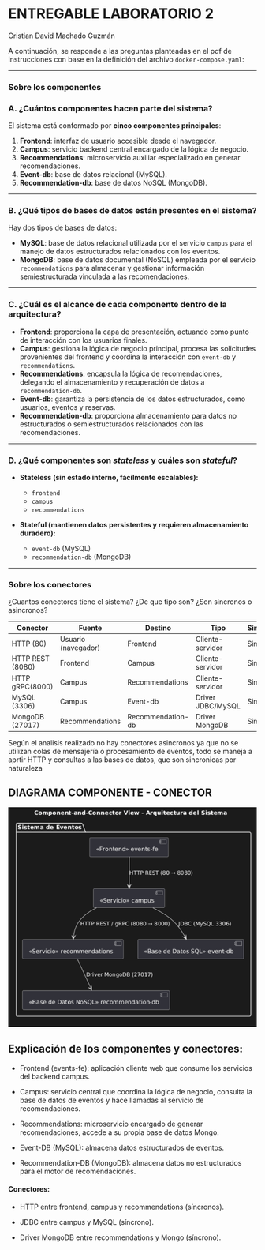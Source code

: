 # ENTREGABLE LABORATORIO 2

Cristian David Machado Guzmán

A continuación, se responde a las preguntas planteadas en el pdf de instrucciones con base en la definición del archivo `docker-compose.yaml`:

---
### Sobre los componentes

### A. ¿Cuántos componentes hacen parte del sistema?

El sistema está conformado por **cinco componentes principales**:

1. **Frontend**: interfaz de usuario accesible desde el navegador.  
2. **Campus**: servicio backend central encargado de la lógica de negocio.  
3. **Recommendations**: microservicio auxiliar especializado en generar recomendaciones.  
4. **Event-db**: base de datos relacional (MySQL).  
5. **Recommendation-db**: base de datos NoSQL (MongoDB).

---

### B. ¿Qué tipos de bases de datos están presentes en el sistema?

Hay dos tipos de bases de datos:

- **MySQL**: base de datos relacional utilizada por el servicio `campus` para el manejo de datos estructurados relacionados con los eventos.  
- **MongoDB**: base de datos documental (NoSQL) empleada por el servicio `recommendations` para almacenar y gestionar información semiestructurada vinculada a las recomendaciones.

---

### C. ¿Cuál es el alcance de cada componente dentro de la arquitectura?

- **Frontend**: proporciona la capa de presentación, actuando como punto de interacción con los usuarios finales.  
- **Campus**: gestiona la lógica de negocio principal, procesa las solicitudes provenientes del frontend y coordina la interacción con `event-db` y `recommendations`.  
- **Recommendations**: encapsula la lógica de recomendaciones, delegando el almacenamiento y recuperación de datos a `recommendation-db`.  
- **Event-db**: garantiza la persistencia de los datos estructurados, como usuarios, eventos y reservas.  
- **Recommendation-db**: proporciona almacenamiento para datos no estructurados o semiestructurados relacionados con las recomendaciones.

---

### D. ¿Qué componentes son *stateless* y cuáles son *stateful*?

- **Stateless (sin estado interno, fácilmente escalables):**  
  - `frontend`  
  - `campus`  
  - `recommendations`  

- **Stateful (mantienen datos persistentes y requieren almacenamiento duradero):**  
  - `event-db` (MySQL)  
  - `recommendation-db` (MongoDB)

---
### Sobre los conectores


¿Cuantos conectores tiene el sistema? ¿De que tipo son? ¿Son sincronos o asincronos?

| Conector        | Fuente              | Destino           | Tipo              | Sinc/Asinc|
| --------------- | ------------------- | ----------------- | ----------------- |-------------|
| HTTP (80)       | Usuario (navegador) | Frontend          | Cliente-servidor  | Sincrono|
| HTTP REST (8080)    | Frontend            | Campus            | Cliente-servidor  | Sincrono|
| HTTP gRPC(8000)     | Campus              | Recommendations   | Cliente-servidor  | Sincrono|
| MySQL (3306)    | Campus              | Event-db          | Driver JDBC/MySQL | Sincrono|
| MongoDB (27017) | Recommendations     | Recommendation-db | Driver MongoDB    | Sincrono|

Según el analisis realizado no hay conectores asincronos ya que no se utilizan colas de mensajería o procesamiento de eventos, todo se maneja a aprtir HTTP y consultas a las bases de datos, que son sincronicas por naturaleza

## DIAGRAMA COMPONENTE - CONECTOR 
![alt text](image-1.png)

## Explicación de los componentes y conectores:

- Frontend (events-fe): aplicación cliente web que consume los servicios del backend campus.

- Campus: servicio central que coordina la lógica de negocio, consulta la base de datos de eventos y hace llamadas al servicio de recomendaciones.

- Recommendations: microservicio encargado de generar recomendaciones, accede a su propia base de datos Mongo.

- Event-DB (MySQL): almacena datos estructurados de eventos.

- Recommendation-DB (MongoDB): almacena datos no estructurados para el motor de recomendaciones.

#### Conectores:

- HTTP entre frontend, campus y recommendations (síncronos).

- JDBC entre campus y MySQL (síncrono).

- Driver MongoDB entre recommendations y Mongo (síncrono).